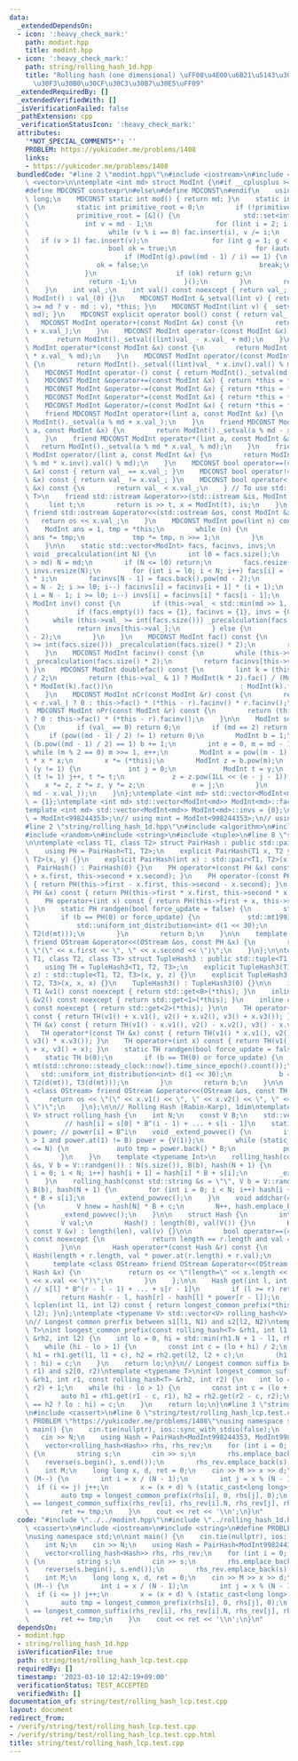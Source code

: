 ```yaml
---
data:
  _extendedDependsOn:
  - icon: ':heavy_check_mark:'
    path: modint.hpp
    title: modint.hpp
  - icon: ':heavy_check_mark:'
    path: string/rolling_hash_1d.hpp
    title: "Rolling hash (one dimensional) \uFF08\u4E00\u6B21\u5143\u30ED\u30FC\u30EA\
      \u30F3\u30B0\u30CF\u30C3\u30B7\u30E5\uFF09"
  _extendedRequiredBy: []
  _extendedVerifiedWith: []
  _isVerificationFailed: false
  _pathExtension: cpp
  _verificationStatusIcon: ':heavy_check_mark:'
  attributes:
    '*NOT_SPECIAL_COMMENTS*': ''
    PROBLEM: https://yukicoder.me/problems/1408
    links:
    - https://yukicoder.me/problems/1408
  bundledCode: "#line 2 \"modint.hpp\"\n#include <iostream>\n#include <set>\n#include\
    \ <vector>\n\ntemplate <int md> struct ModInt {\n#if __cplusplus >= 201402L\n\
    #define MDCONST constexpr\n#else\n#define MDCONST\n#endif\n    using lint = long\
    \ long;\n    MDCONST static int mod() { return md; }\n    static int get_primitive_root()\
    \ {\n        static int primitive_root = 0;\n        if (!primitive_root) {\n\
    \            primitive_root = [&]() {\n                std::set<int> fac;\n  \
    \              int v = md - 1;\n                for (lint i = 2; i * i <= v; i++)\n\
    \                    while (v % i == 0) fac.insert(i), v /= i;\n             \
    \   if (v > 1) fac.insert(v);\n                for (int g = 1; g < md; g++) {\n\
    \                    bool ok = true;\n                    for (auto i : fac)\n\
    \                        if (ModInt(g).pow((md - 1) / i) == 1) {\n           \
    \                 ok = false;\n                            break;\n          \
    \              }\n                    if (ok) return g;\n                }\n \
    \               return -1;\n            }();\n        }\n        return primitive_root;\n\
    \    }\n    int val_;\n    int val() const noexcept { return val_; }\n    MDCONST\
    \ ModInt() : val_(0) {}\n    MDCONST ModInt &_setval(lint v) { return val_ = (v\
    \ >= md ? v - md : v), *this; }\n    MDCONST ModInt(lint v) { _setval(v % md +\
    \ md); }\n    MDCONST explicit operator bool() const { return val_ != 0; }\n \
    \   MDCONST ModInt operator+(const ModInt &x) const {\n        return ModInt()._setval((lint)val_\
    \ + x.val_);\n    }\n    MDCONST ModInt operator-(const ModInt &x) const {\n \
    \       return ModInt()._setval((lint)val_ - x.val_ + md);\n    }\n    MDCONST\
    \ ModInt operator*(const ModInt &x) const {\n        return ModInt()._setval((lint)val_\
    \ * x.val_ % md);\n    }\n    MDCONST ModInt operator/(const ModInt &x) const\
    \ {\n        return ModInt()._setval((lint)val_ * x.inv().val() % md);\n    }\n\
    \    MDCONST ModInt operator-() const { return ModInt()._setval(md - val_); }\n\
    \    MDCONST ModInt &operator+=(const ModInt &x) { return *this = *this + x; }\n\
    \    MDCONST ModInt &operator-=(const ModInt &x) { return *this = *this - x; }\n\
    \    MDCONST ModInt &operator*=(const ModInt &x) { return *this = *this * x; }\n\
    \    MDCONST ModInt &operator/=(const ModInt &x) { return *this = *this / x; }\n\
    \    friend MDCONST ModInt operator+(lint a, const ModInt &x) {\n        return\
    \ ModInt()._setval(a % md + x.val_);\n    }\n    friend MDCONST ModInt operator-(lint\
    \ a, const ModInt &x) {\n        return ModInt()._setval(a % md - x.val_ + md);\n\
    \    }\n    friend MDCONST ModInt operator*(lint a, const ModInt &x) {\n     \
    \   return ModInt()._setval(a % md * x.val_ % md);\n    }\n    friend MDCONST\
    \ ModInt operator/(lint a, const ModInt &x) {\n        return ModInt()._setval(a\
    \ % md * x.inv().val() % md);\n    }\n    MDCONST bool operator==(const ModInt\
    \ &x) const { return val_ == x.val_; }\n    MDCONST bool operator!=(const ModInt\
    \ &x) const { return val_ != x.val_; }\n    MDCONST bool operator<(const ModInt\
    \ &x) const {\n        return val_ < x.val_;\n    } // To use std::map<ModInt,\
    \ T>\n    friend std::istream &operator>>(std::istream &is, ModInt &x) {\n   \
    \     lint t;\n        return is >> t, x = ModInt(t), is;\n    }\n    MDCONST\
    \ friend std::ostream &operator<<(std::ostream &os, const ModInt &x) {\n     \
    \   return os << x.val_;\n    }\n    MDCONST ModInt pow(lint n) const {\n    \
    \    ModInt ans = 1, tmp = *this;\n        while (n) {\n            if (n & 1)\
    \ ans *= tmp;\n            tmp *= tmp, n >>= 1;\n        }\n        return ans;\n\
    \    }\n\n    static std::vector<ModInt> facs, facinvs, invs;\n    MDCONST static\
    \ void _precalculation(int N) {\n        int l0 = facs.size();\n        if (N\
    \ > md) N = md;\n        if (N <= l0) return;\n        facs.resize(N), facinvs.resize(N),\
    \ invs.resize(N);\n        for (int i = l0; i < N; i++) facs[i] = facs[i - 1]\
    \ * i;\n        facinvs[N - 1] = facs.back().pow(md - 2);\n        for (int i\
    \ = N - 2; i >= l0; i--) facinvs[i] = facinvs[i + 1] * (i + 1);\n        for (int\
    \ i = N - 1; i >= l0; i--) invs[i] = facinvs[i] * facs[i - 1];\n    }\n    MDCONST\
    \ ModInt inv() const {\n        if (this->val_ < std::min(md >> 1, 1 << 21)) {\n\
    \            if (facs.empty()) facs = {1}, facinvs = {1}, invs = {0};\n      \
    \      while (this->val_ >= int(facs.size())) _precalculation(facs.size() * 2);\n\
    \            return invs[this->val_];\n        } else {\n            return this->pow(md\
    \ - 2);\n        }\n    }\n    MDCONST ModInt fac() const {\n        while (this->val_\
    \ >= int(facs.size())) _precalculation(facs.size() * 2);\n        return facs[this->val_];\n\
    \    }\n    MDCONST ModInt facinv() const {\n        while (this->val_ >= int(facs.size()))\
    \ _precalculation(facs.size() * 2);\n        return facinvs[this->val_];\n   \
    \ }\n    MDCONST ModInt doublefac() const {\n        lint k = (this->val_ + 1)\
    \ / 2;\n        return (this->val_ & 1) ? ModInt(k * 2).fac() / (ModInt(2).pow(k)\
    \ * ModInt(k).fac())\n                                : ModInt(k).fac() * ModInt(2).pow(k);\n\
    \    }\n    MDCONST ModInt nCr(const ModInt &r) const {\n        return (this->val_\
    \ < r.val_) ? 0 : this->fac() * (*this - r).facinv() * r.facinv();\n    }\n  \
    \  MDCONST ModInt nPr(const ModInt &r) const {\n        return (this->val_ < r.val_)\
    \ ? 0 : this->fac() * (*this - r).facinv();\n    }\n\n    ModInt sqrt() const\
    \ {\n        if (val_ == 0) return 0;\n        if (md == 2) return val_;\n   \
    \     if (pow((md - 1) / 2) != 1) return 0;\n        ModInt b = 1;\n        while\
    \ (b.pow((md - 1) / 2) == 1) b += 1;\n        int e = 0, m = md - 1;\n       \
    \ while (m % 2 == 0) m >>= 1, e++;\n        ModInt x = pow((m - 1) / 2), y = (*this)\
    \ * x * x;\n        x *= (*this);\n        ModInt z = b.pow(m);\n        while\
    \ (y != 1) {\n            int j = 0;\n            ModInt t = y;\n            while\
    \ (t != 1) j++, t *= t;\n            z = z.pow(1LL << (e - j - 1));\n        \
    \    x *= z, z *= z, y *= z;\n            e = j;\n        }\n        return ModInt(std::min(x.val_,\
    \ md - x.val_));\n    }\n};\ntemplate <int md> std::vector<ModInt<md>> ModInt<md>::facs\
    \ = {1};\ntemplate <int md> std::vector<ModInt<md>> ModInt<md>::facinvs = {1};\n\
    template <int md> std::vector<ModInt<md>> ModInt<md>::invs = {0};\n\nusing ModInt998244353\
    \ = ModInt<998244353>;\n// using mint = ModInt<998244353>;\n// using mint = ModInt<1000000007>;\n\
    #line 2 \"string/rolling_hash_1d.hpp\"\n#include <algorithm>\n#include <chrono>\n\
    #include <random>\n#include <string>\n#include <tuple>\n#line 8 \"string/rolling_hash_1d.hpp\"\
    \n\ntemplate <class T1, class T2> struct PairHash : public std::pair<T1, T2> {\n\
    \    using PH = PairHash<T1, T2>;\n    explicit PairHash(T1 x, T2 y) : std::pair<T1,\
    \ T2>(x, y) {}\n    explicit PairHash(int x) : std::pair<T1, T2>(x, x) {}\n  \
    \  PairHash() : PairHash(0) {}\n    PH operator+(const PH &x) const { return PH(this->first\
    \ + x.first, this->second + x.second); }\n    PH operator-(const PH &x) const\
    \ { return PH(this->first - x.first, this->second - x.second); }\n    PH operator*(const\
    \ PH &x) const { return PH(this->first * x.first, this->second * x.second); }\n\
    \    PH operator+(int x) const { return PH(this->first + x, this->second + x);\
    \ }\n    static PH randgen(bool force_update = false) {\n        static PH b(0);\n\
    \        if (b == PH(0) or force_update) {\n            std::mt19937 mt(std::chrono::steady_clock::now().time_since_epoch().count());\n\
    \            std::uniform_int_distribution<int> d(1 << 30);\n            b = PH(T1(d(mt)),\
    \ T2(d(mt)));\n        }\n        return b;\n    }\n\n    template <class OStream>\
    \ friend OStream &operator<<(OStream &os, const PH &x) {\n        return os <<\
    \ \"(\" << x.first << \", \" << x.second << \")\";\n    }\n};\n\ntemplate <class\
    \ T1, class T2, class T3> struct TupleHash3 : public std::tuple<T1, T2, T3> {\n\
    \    using TH = TupleHash3<T1, T2, T3>;\n    explicit TupleHash3(T1 x, T2 y, T3\
    \ z) : std::tuple<T1, T2, T3>(x, y, z) {}\n    explicit TupleHash3(int x) : std::tuple<T1,\
    \ T2, T3>(x, x, x) {}\n    TupleHash3() : TupleHash3(0) {}\n\n    inline const\
    \ T1 &v1() const noexcept { return std::get<0>(*this); }\n    inline const T2\
    \ &v2() const noexcept { return std::get<1>(*this); }\n    inline const T3 &v3()\
    \ const noexcept { return std::get<2>(*this); }\n\n    TH operator+(const TH &x)\
    \ const { return TH(v1() + x.v1(), v2() + x.v2(), v3() + x.v3()); }\n    TH operator-(const\
    \ TH &x) const { return TH(v1() - x.v1(), v2() - x.v2(), v3() - x.v3()); }\n \
    \   TH operator*(const TH &x) const { return TH(v1() * x.v1(), v2() * x.v2(),\
    \ v3() * x.v3()); }\n    TH operator+(int x) const { return TH(v1() + x, v2()\
    \ + x, v3() + x); }\n    static TH randgen(bool force_update = false) {\n    \
    \    static TH b(0);\n        if (b == TH(0) or force_update) {\n            std::mt19937\
    \ mt(std::chrono::steady_clock::now().time_since_epoch().count());\n         \
    \   std::uniform_int_distribution<int> d(1 << 30);\n            b = TH(T1(d(mt)),\
    \ T2(d(mt)), T3(d(mt)));\n        }\n        return b;\n    }\n\n    template\
    \ <class OStream> friend OStream &operator<<(OStream &os, const TH &x) {\n   \
    \     return os << \"(\" << x.v1() << \", \" << x.v2() << \", \" << x.v3() <<\
    \ \")\";\n    }\n};\n\n// Rolling Hash (Rabin-Karp), 1dim\ntemplate <typename\
    \ V> struct rolling_hash {\n    int N;\n    const V B;\n    std::vector<V> hash;\
    \         // hash[i] = s[0] * B^(i - 1) + ... + s[i - 1]\n    static std::vector<V>\
    \ power; // power[i] = B^i\n    void _extend_powvec() {\n        if (power.size()\
    \ > 1 and power.at(1) != B) power = {V(1)};\n        while (static_cast<int>(power.size())\
    \ <= N) {\n            auto tmp = power.back() * B;\n            power.push_back(tmp);\n\
    \        }\n    }\n    template <typename Int>\n    rolling_hash(const std::vector<Int>\
    \ &s, V b = V::randgen()) : N(s.size()), B(b), hash(N + 1) {\n        for (int\
    \ i = 0; i < N; i++) hash[i + 1] = hash[i] * B + s[i];\n        _extend_powvec();\n\
    \    }\n    rolling_hash(const std::string &s = \"\", V b = V::randgen()) : N(s.size()),\
    \ B(b), hash(N + 1) {\n        for (int i = 0; i < N; i++) hash[i + 1] = hash[i]\
    \ * B + s[i];\n        _extend_powvec();\n    }\n    void addchar(const char &c)\
    \ {\n        V hnew = hash[N] * B + c;\n        N++, hash.emplace_back(hnew);\n\
    \        _extend_powvec();\n    }\n\n    struct Hash {\n        int length;\n\
    \        V val;\n        Hash() : length(0), val(V()) {}\n        Hash(int len,\
    \ const V &v) : length(len), val(v) {}\n\n        bool operator==(const Hash &r)\
    \ const noexcept {\n            return length == r.length and val == r.val;\n\
    \        }\n\n        Hash operator*(const Hash &r) const {\n            return\
    \ Hash(length + r.length, val * power.at(r.length) + r.val);\n        }\n\n  \
    \      template <class OStream> friend OStream &operator<<(OStream &os, const\
    \ Hash &x) {\n            return os << \"(length=\" << x.length << \", val=\"\
    \ << x.val << \")\";\n        }\n    };\n\n    Hash get(int l, int r) const {\
    \ // s[l] * B^(r - l - 1) + ... + s[r - 1]\n        if (l >= r) return Hash();\n\
    \        return Hash(r - l, hash[r] - hash[l] * power[r - l]);\n    }\n\n    int\
    \ lcplen(int l1, int l2) const { return longest_common_prefix(*this, l1, *this,\
    \ l2); }\n};\ntemplate <typename V> std::vector<V> rolling_hash<V>::power{V(1)};\n\
    \n// Longest common prerfix between s1[l1, N1) and s2[l2, N2)\ntemplate <typename\
    \ T>\nint longest_common_prefix(const rolling_hash<T> &rh1, int l1, const rolling_hash<T>\
    \ &rh2, int l2) {\n    int lo = 0, hi = std::min(rh1.N + 1 - l1, rh2.N + 1 - l2);\n\
    \    while (hi - lo > 1) {\n        const int c = (lo + hi) / 2;\n        auto\
    \ h1 = rh1.get(l1, l1 + c), h2 = rh2.get(l2, l2 + c);\n        (h1 == h2 ? lo\
    \ : hi) = c;\n    }\n    return lo;\n}\n// Longest common suffix between s1[0,\
    \ r1) and s2[0, r2)\ntemplate <typename T>\nint longest_common_suffix(const rolling_hash<T>\
    \ &rh1, int r1, const rolling_hash<T> &rh2, int r2) {\n    int lo = 0, hi = std::min(r1,\
    \ r2) + 1;\n    while (hi - lo > 1) {\n        const int c = (lo + hi) / 2;\n\
    \        auto h1 = rh1.get(r1 - c, r1), h2 = rh2.get(r2 - c, r2);\n        (h1\
    \ == h2 ? lo : hi) = c;\n    }\n    return lo;\n}\n#line 3 \"string/test/rolling_hash_lcp.test.cpp\"\
    \n#include <cassert>\n#line 6 \"string/test/rolling_hash_lcp.test.cpp\"\n#define\
    \ PROBLEM \"https://yukicoder.me/problems/1408\"\nusing namespace std;\n\nint\
    \ main() {\n    cin.tie(nullptr), ios::sync_with_stdio(false);\n    int N;\n \
    \   cin >> N;\n    using Hash = PairHash<ModInt998244353, ModInt998244353>;\n\
    \    vector<rolling_hash<Hash>> rhs, rhs_rev;\n    for (int i = 0; i < N; i++)\
    \ {\n        string s;\n        cin >> s;\n        rhs.emplace_back(s);\n    \
    \    reverse(s.begin(), s.end());\n        rhs_rev.emplace_back(s);\n    }\n\n\
    \    int M;\n    long long x, d, ret = 0;\n    cin >> M >> x >> d;\n\n    while\
    \ (M--) {\n        int i = x / (N - 1);\n        int j = x % (N - 1);\n      \
    \  if (i <= j) j++;\n        x = (x + d) % (static_cast<long long>(N) * (N - 1));\n\
    \        auto tmp = longest_common_prefix(rhs[i], 0, rhs[j], 0);\n        assert(tmp\
    \ == longest_common_suffix(rhs_rev[i], rhs_rev[i].N, rhs_rev[j], rhs_rev[j].N));\n\
    \        ret += tmp;\n    }\n    cout << ret << '\\n';\n}\n"
  code: "#include \"../../modint.hpp\"\n#include \"../rolling_hash_1d.hpp\"\n#include\
    \ <cassert>\n#include <iostream>\n#include <string>\n#define PROBLEM \"https://yukicoder.me/problems/1408\"\
    \nusing namespace std;\n\nint main() {\n    cin.tie(nullptr), ios::sync_with_stdio(false);\n\
    \    int N;\n    cin >> N;\n    using Hash = PairHash<ModInt998244353, ModInt998244353>;\n\
    \    vector<rolling_hash<Hash>> rhs, rhs_rev;\n    for (int i = 0; i < N; i++)\
    \ {\n        string s;\n        cin >> s;\n        rhs.emplace_back(s);\n    \
    \    reverse(s.begin(), s.end());\n        rhs_rev.emplace_back(s);\n    }\n\n\
    \    int M;\n    long long x, d, ret = 0;\n    cin >> M >> x >> d;\n\n    while\
    \ (M--) {\n        int i = x / (N - 1);\n        int j = x % (N - 1);\n      \
    \  if (i <= j) j++;\n        x = (x + d) % (static_cast<long long>(N) * (N - 1));\n\
    \        auto tmp = longest_common_prefix(rhs[i], 0, rhs[j], 0);\n        assert(tmp\
    \ == longest_common_suffix(rhs_rev[i], rhs_rev[i].N, rhs_rev[j], rhs_rev[j].N));\n\
    \        ret += tmp;\n    }\n    cout << ret << '\\n';\n}\n"
  dependsOn:
  - modint.hpp
  - string/rolling_hash_1d.hpp
  isVerificationFile: true
  path: string/test/rolling_hash_lcp.test.cpp
  requiredBy: []
  timestamp: '2023-03-10 12:42:19+09:00'
  verificationStatus: TEST_ACCEPTED
  verifiedWith: []
documentation_of: string/test/rolling_hash_lcp.test.cpp
layout: document
redirect_from:
- /verify/string/test/rolling_hash_lcp.test.cpp
- /verify/string/test/rolling_hash_lcp.test.cpp.html
title: string/test/rolling_hash_lcp.test.cpp
---
```

